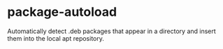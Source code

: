 package-autoload
================

Automatically detect .deb packages that appear in a directory and insert them into the local apt repository.
